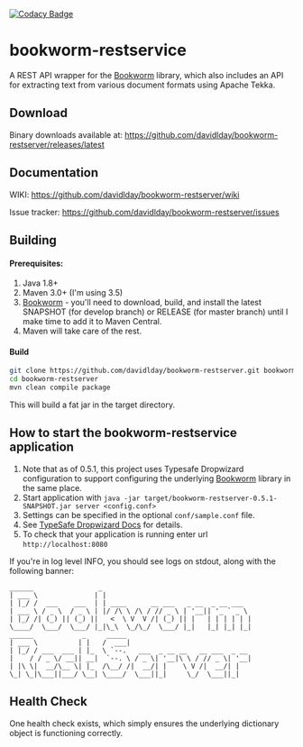 [![Codacy Badge](https://api.codacy.com/project/badge/Grade/c44155d47a4e4a5593ec9b5f993b9fe6)](https://www.codacy.com/app/davidlday/bookworm-restserver?utm_source=github.com&amp;utm_medium=referral&amp;utm_content=davidlday/bookworm-restserver&amp;utm_campaign=Badge_Grade)

# bookworm-restservice

A REST API wrapper for the [Bookworm]() library, which also includes an API for extracting text from various document formats using Apache Tekka.

## Download

Binary downloads available at: https://github.com/davidlday/bookworm-restserver/releases/latest

## Documentation

WIKI: https://github.com/davidlday/bookworm-restserver/wiki

Issue tracker: https://github.com/davidlday/bookworm-restserver/issues

## Building

#### Prerequisites:

1. Java 1.8+
1. Maven 3.0+ (I'm using 3.5)
1. [Bookworm](https://github.com/davidlday/bookworm) - you'll need to download, build, and install the latest SNAPSHOT (for develop branch) or RELEASE (for master branch) until I make time to add it to Maven Central.
1. Maven will take care of the rest.

#### Build
```sh
git clone https://github.com/davidlday/bookworm-restserver.git bookworm-restserver
cd bookworm-restserver
mvn clean compile package
```

This will build a fat jar in the target directory.

How to start the bookworm-restservice application
---

1. Note that as of 0.5.1, this project uses Typesafe Dropwizard configuration to support configuring the underlying [Bookworm](https://github.com/davidlday/bookworm) library in the same place.
1. Start application with `java -jar target/bookworm-restserver-0.5.1-SNAPSHOT.jar server <config.conf>`
  1. Settings can be specified in the optional `conf/sample.conf` file.
  1. See [TypeSafe Dropwizard Docs](https://github.com/mestevens/typesafe-dropwizard-configuration) for details.
1. To check that your application is running enter url `http://localhost:8080`

If you're in log level INFO, you should see logs on stdout, along with the following banner:

```
______                _
| ___ \              | |
| |_/ /  ___    ___  | | ____      __ ___   _ __  _ __ ___
| ___ \ / _ \  / _ \ | |/ /\ \ /\ / // _ \ | '__|| '_ ` _ \
| |_/ /| (_) || (_) ||   <  \ V  V /| (_) || |   | | | | | |
\____/  \___/  \___/ |_|\_\  \_/\_/  \___/ |_|   |_| |_| |_|
______            _     _____
| ___ \          | |   /  ___|
| |_/ / ___  ___ | |_  \ `--.   ___  _ __ __   __ ___  _ __
|    / / _ \/ __|| __|  `--. \ / _ \| '__|\ \ / // _ \| '__|
| |\ \|  __/\__ \| |_  /\__/ /|  __/| |    \ V /|  __/| |
\_| \_|\___||___/ \__| \____/  \___||_|     \_/  \___||_|
```

Health Check
---

One health check exists, which simply ensures the underlying dictionary object is functioning correctly.

